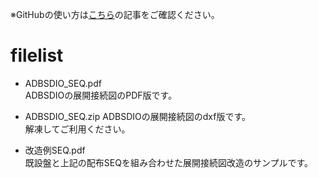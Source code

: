 ※GitHubの使い方は[こちら](https://bit-trade-one.co.jp/h2gh/)の記事をご確認ください。
# filelist

- ADBSDIO_SEQ.pdf  
ADBSDIOの展開接続図のPDF版です。  
  
- ADBSDIO_SEQ.zip
ADBSDIOの展開接続図のdxf版です。  
解凍してご利用ください。  
  
- 改造例SEQ.pdf  
既設盤と上記の配布SEQを組み合わせた展開接続図改造のサンプルです。  
